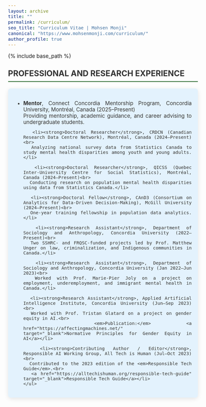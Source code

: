 ```yaml
---
layout: archive
title: ""
permalink: /curriculum/
seo_title: "Curriculum Vitae | Mohsen Monji"
canonical: "https://www.mohsenmonji.com/curriculum/"
author_profile: true
---
```


{% include base_path %}

<style>
  body {
    font-size: 1.05em;
  }
  h2 {
    border-bottom: 2px solid #1B5E20;
    font-weight: bold;
    padding-bottom: 10px;
    margin-top: 30px;
    color: #333;
  }
  .teaching-section {
    margin-bottom: 40px;
  }
  .teaching-card {
    border-radius: 8px;
    padding: 20px;
    margin-bottom: 20px;
    color: #333333;
    box-shadow: 0px 4px 15px rgba(0, 0, 0, 0.1);
    background-color: #E3F2FD;
    text-align: justify;
  }
  .teaching-card p {
    margin: 0 0 10px;
  }
</style>

<div class="teaching-section">
  <h2>PROFESSIONAL AND RESEARCH EXPERIENCE</h2>

  <div class="teaching-card">
    <ul>
      <li><strong>Mentor</strong>, Connect Concordia Mentorship Program, Concordia University, Montréal, Canada (2025–Present)<br>
      Providing mentorship, academic guidance, and career advising to undergraduate students.</li>

      <li><strong>Doctoral Researcher</strong>, CRDCN (Canadian Research Data Centre Network), Montréal, Canada (2024–Present)<br>
      Analyzing national survey data from Statistics Canada to study mental health disparities among youth and young adults.</li>

      <li><strong>Doctoral Researcher</strong>, QICSS (Quebec Inter-University Centre for Social Statistics), Montréal, Canada (2024–Present)<br>
      Conducting research on population mental health disparities using data from Statistics Canada.</li>

      <li><strong>Doctoral Fellow</strong>, CAnD3 (Consortium on Analytics for Data-Driven Decision-Making), McGill University (2024–Present)<br>
      One-year training fellowship in population data analytics.</li>

      <li><strong>Research Assistant</strong>, Department of Sociology and Anthropology, Concordia University (2022–Present)<br>
      Two SSHRC- and FRQSC-funded projects led by Prof. Matthew Unger on law, criminalization, and Indigenous communities in Canada.</li>

      <li><strong>Research Assistant</strong>, Department of Sociology and Anthropology, Concordia University (Jan 2022–Jun 2023)<br>
      Worked with Prof. Marie-Pier Joly on a project on employment, underemployment, and immigrant mental health in Canada.</li>

      <li><strong>Research Assistant</strong>, Applied Artificial Intelligence Institute, Concordia University (Jun–Sep 2023)<br>
      Worked with Prof. Tristan Glatard on a project on gender equity in AI.<br>
      <em>Publication:</em> <a href="https://affectingmachines.net/" target="_blank">Normative Principles for Gender Equity in AI</a></li>

      <li><strong>Contributing Author / Editor</strong>, Responsible AI Working Group, All Tech is Human (Jul–Oct 2023)<br>
      Contributed to the 2023 edition of the <em>Responsible Tech Guide</em>.<br>
      <a href="https://alltechishuman.org/responsible-tech-guide" target="_blank">Responsible Tech Guide</a></li>
    </ul>
  </div>
</div>